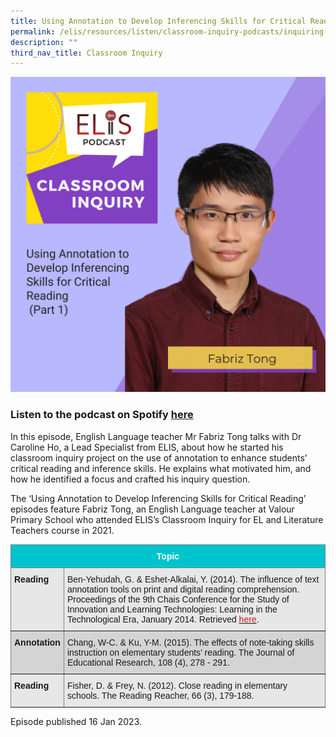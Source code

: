 ```yaml
---
title: Using Annotation to Develop Inferencing Skills for Critical Reading (Part 1)
permalink: /elis/resources/listen/classroom-inquiry-podcasts/inquiring-into-students-critical-reading/
description: ""
third_nav_title: Classroom Inquiry
---
```

![](/images/288.png)

### Listen to the podcast on Spotify [here](https://open.spotify.com/episode/4m9igykrlbnvBRGF2LPDxH?go=1&amp;sp_cid=fb89c5c9cad1419ddb84b19369d51b8f&amp;utm_source=embed_player_p&amp;utm_medium=desktop&amp;nd=1)


In this episode, English Language teacher Mr Fabriz Tong talks with Dr Caroline Ho, a Lead Specialist from ELIS, about how he started his classroom inquiry project on the use of annotation to enhance students’ critical reading and inference skills. He explains what motivated him, and how he identified a focus and crafted his inquiry question.

The ‘Using Annotation to Develop Inferencing Skills for Critical Reading’ episodes feature Fabriz Tong, an English Language teacher at Valour Primary School who attended ELIS’s Classroom Inquiry for EL and Literature Teachers course in 2021.

<style type="text/css">
.tg  {border-collapse:collapse;border-spacing:0;}
.tg td{border-color:black;border-style:solid;border-width:1px;font-family:Arial, sans-serif;font-size:14px;
  overflow:hidden;padding:10px 5px;word-break:normal;}
.tg th{border-color:black;border-style:solid;border-width:1px;font-family:Arial, sans-serif;font-size:14px;
  font-weight:normal;overflow:hidden;padding:10px 5px;word-break:normal;}
.tg .tg-gip3{background-color:#E7E7E7;border-color:inherit;text-align:left;vertical-align:top}
.tg .tg-zn76{background-color:#D4D4D4;border-color:inherit;font-weight:bold;text-align:left;vertical-align:top}
.tg .tg-otuj{background-color:#00C4CC;border-color:inherit;color:#FFF;font-weight:bold;text-align:center;vertical-align:middle}
.tg .tg-bhig{background-color:#E7E7E7;border-color:inherit;font-weight:bold;text-align:left;vertical-align:top}
.tg .tg-cekf{background-color:#D4D4D4;border-color:inherit;text-align:left;vertical-align:top}
</style>
<table class="tg">
<thead>
  <tr>
    <th class="tg-otuj" colspan="2"><span style="font-weight:600;color:#FFF;background-color:#00C4CC">Topic</span></th>
  </tr>
</thead>
<tbody>
  <tr>
    <td class="tg-bhig"><span style="font-weight:600">Reading</span></td>
    <td class="tg-gip3">Ben-Yehudah, G. &amp; Eshet-Alkalai, Y. (2014). The influence of text annotation tools on print and digital reading comprehension. Proceedings of the 9th Chais Conference for the Study of Innovation and Learning Technologies: Learning in the Technological Era, January 2014. Retrieved <a href="https://www.researchgate.net/publication/312549391_The_influence_of_text_annotation_tools_on_print_and_digital_reading_comprehension"><span style="color:#CA2126;background-color:transparent">here</span></a>.</td>
  </tr>
  <tr>
    <td class="tg-zn76"><span style="font-weight:600">Annotation</span></td>
    <td class="tg-cekf">Chang, W-C. &amp; Ku, Y-M. (2015). The effects of note-taking skills instruction on elementary students’ reading. The Journal of Educational Research, 108 (4), 278 - 291.</td>
  </tr>
  <tr>
    <td class="tg-bhig"><span style="font-weight:600">Reading</span></td>
    <td class="tg-gip3">Fisher, D. &amp; Frey, N. (2012). Close reading in elementary schools. The Reading Reacher, 66 (3), 179-188.</td>
  </tr>
</tbody>
</table>Episode published 16 Jan 2023.